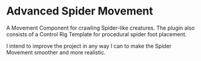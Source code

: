 # Advanced Spider Movement

A Movement Component for crawling Spider-like creatures. The plugin also consists of a Control Rig Template for procedural spider foot placement.

I intend to improve the project in any way I can to make the Spider Movement smoother and more realistic.